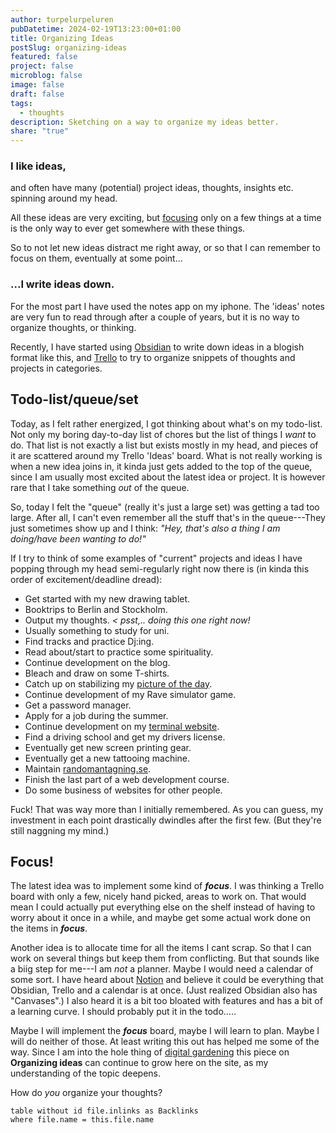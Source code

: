 ```yaml
---
author: turpelurpeluren
pubDatetime: 2024-02-19T13:23:00+01:00
title: Organizing Ideas
postSlug: organizing-ideas
featured: false
project: false
microblog: false
image: false
draft: false
tags:
  - thoughts
description: Sketching on a way to organize my ideas better.
share: "true"
---
```


### I like ideas,
and often have many (potential) project ideas, thoughts, insights etc. spinning around my head.

All these ideas are very exciting, but [focusing](https://www.henrikkarlsson.xyz/p/multi-armed-bandit) only on a few things at a time is the only way to ever get somewhere with these things.

So to not let new ideas distract me right away, or so that I can remember to focus on them, eventually at some point... 
### ...I write ideas down.

For the most part I have used the notes app on my iphone. The 'ideas' notes are very fun to read through after a couple of years, but it is no way to organize thoughts, or thinking.

Recently, I have started using [Obsidian](https://obsidian.md/) to write down ideas in a blogish format like this, and [Trello](https://trello.com) to try to organize snippets of thoughts and projects in categories. 

## Todo-list/queue/set
Today, as I felt rather energized, I got thinking about what's on my todo-list. Not only my boring day-to-day list of chores but the list of things I *want* to do. That list is not exactly a list but exists mostly in my head, and pieces of it are scattered around my Trello 'Ideas' board. What is not really working is when a new idea joins in, it kinda just gets added to the top of the queue, since I am usually most excited about the latest idea or project. It is however rare that I take something *out* of the queue. 

So, today I felt the "queue" (really it's just a large set) was getting a tad too large. After all, I can't even remember all the stuff that's in the queue---They just sometimes show up and I think:  *"Hey, that's also a thing I am doing/have been wanting to do!"*

If I try to think of some examples of "current" projects and ideas I have popping through my head semi-regularly right now there is (in kinda this order of excitement/deadline dread):
- Get started with my new drawing tablet.
- Booktrips to Berlin and Stockholm.
- Output my thoughts.      *< psst,.. doing this one right now!*
- Usually something to study for uni.
- Find tracks and practice Dj:ing.
- Read about/start to practice some spirituality.
- Continue development on the blog.
- Bleach and draw on some T-shirts.
- Catch up on stabilizing my [picture of the day](/posts/potd-webplayer).
- Continue development of my Rave simulator game.
- Get a password manager.
- Apply for a job during the summer.
- Continue development on my [terminal website](/posts/terminal-website).
- Find a driving school and get my drivers license.
- Eventually get new screen printing gear.
- Eventually get a new tattooing machine.
- Maintain [randomantagning.se](/posts/randomantagningse).
- Finish the last part of a web development course.
- Do some business of websites for other people.

Fuck! That was way more than I initially remembered. As you can guess, my investment in each point drastically dwindles after the first few. (But they're still naggning my mind.)

## Focus!
The latest idea was to implement some kind of ***focus***. I was thinking a Trello board with only a few, nicely hand picked, areas to work on. That would mean I could actually put everything else on the shelf instead of having to worry about it once in a while, and maybe get some actual work done on the items in ***focus***. 

Another idea is to allocate time for all the items I cant scrap. So that I can work on several things but keep them from conflicting. But that sounds like a biig step for me---I am *not* a planner. Maybe I would need a calendar of some sort. I have heard about [Notion](https://www.notion.so/) and believe it could be everything that Obsidian, Trello and a calendar is at once. (Just realized Obsidian also has "Canvases".) I also heard it is a bit too bloated with features and has a bit of a learning curve. I should probably put it in the todo.....

Maybe I will implement the ***focus*** board, maybe I will learn to plan. Maybe I will do neither of those. At least writing this out has helped me some of the way. Since I am into the hole thing of [digital gardening](https://maggieappleton.com/garden-history) this piece on **Organizing ideas** can continue to grow here on the site, as my understanding of the topic deepens. 

How do *you* organize your thoughts?

```dataview
table without id file.inlinks as Backlinks
where file.name = this.file.name
```